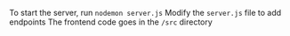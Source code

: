 To start the server, run `nodemon server.js`
Modify the `server.js` file to add endpoints
The frontend code goes in the `/src` directory
